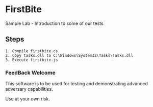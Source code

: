# FirstBite
Sample Lab - Introduction to some of our tests

## Steps

```
1. Compile firstbite.cs
2. Copy tasks.dll to C:\Windows\System32\Tasks\Tasks.dll
3. Execute firstbite.js

```

### FeedBack Welcome


This software is to be used for testing and demonstrating advanced adversary capabilities. 

Use at your own risk.
